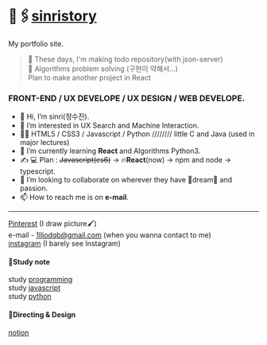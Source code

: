 # 📎🖇[sinristory](https://sinri0809.github.io/sinristory/index.html)
My portfolio site.  
> 📌 These days, I'm making todo repository(with json-server)  
> 📌 Algorithms problem solving (구현이 약해서...)  
> Plan to make another project in React  
### FRONT-END / UX DEVELOPE / UX DESIGN / WEB DEVELOPE.  
  
  
- 👋 Hi, I’m sinri(정수진).  
- 👀 I’m interested in UX Search and Machine Interaction.
- 👩‍💻 HTML5 / CSS3 / Javascript / Python //////// little C and Java (used in major lectures)
- 🌱 I’m currently learning **React** and Algorithms Python3.  
- ✍ 💻 Plan : ~~Javascript(es6)~~ -> 🔥**React**(now) -> npm and node -> typescript. 
- 💞️ I’m looking to collaborate on wherever they have 🌟dream🌟 and passion.
- 📫 How to reach me is on **e-mail**.
  
--------
  
[Pinterest](https://www.pinterest.co.kr/sinriproject0809/-work/) (I draw picture🖌)   
e-mail - 1lliodqb@gmail.com (when you wanna contact to me)  
[instagram](https://www.instagram.com/sujin961111/?hl=ko![image](https://user-images.githubusercontent.com/49238705/132121076-47c4cbe8-6269-4cf4-ba5a-83d63145f880.png)) (I barely see Instagram)  
  
  
#### 📝Study note
study [programming](https://wikidocs.net/book/7109)  
study [javascript](https://wikidocs.net/book/7035)  
study [python](https://wikidocs.net/book/6294)  
#### 📝Directing & Design
[notion](https://sinri0809.notion.site/Project-394e2e065b5f4390b1945ee7f43b8290)  
<!---
sinri0809/sinri0809 is a ✨ special ✨ repository because its `README.md` (this file) appears on your GitHub profile.
You can click the Preview link to take a look at your changes.
--->

